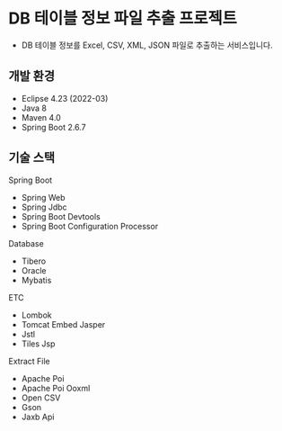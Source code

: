 # DB 테이블 정보 파일 추출 프로젝트

* DB 테이블 정보를 Excel, CSV, XML, JSON 파일로 추출하는 서비스입니다.

## 개발 환경
* Eclipse 4.23 (2022-03)
* Java 8
* Maven 4.0
* Spring Boot 2.6.7

## 기술 스택
Spring Boot
* Spring Web
* Spring Jdbc
* Spring Boot Devtools
* Spring Boot Configuration Processor

Database
* Tibero
* Oracle
* Mybatis

ETC
* Lombok
* Tomcat Embed Jasper
* Jstl
* Tiles Jsp

Extract File
* Apache Poi
* Apache Poi Ooxml
* Open CSV
* Gson
* Jaxb Api
